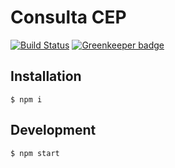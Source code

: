 # Consulta CEP

[![Build Status](https://travis-ci.org/marcelorl/consulta-cep.svg?branch=master)](https://travis-ci.org/marcelorl/consulta-cep) [![Greenkeeper badge](https://badges.greenkeeper.io/marcelorl/consulta-cep.svg)](https://greenkeeper.io/)

## Installation

```
$ npm i
```

## Development

```
$ npm start
```
